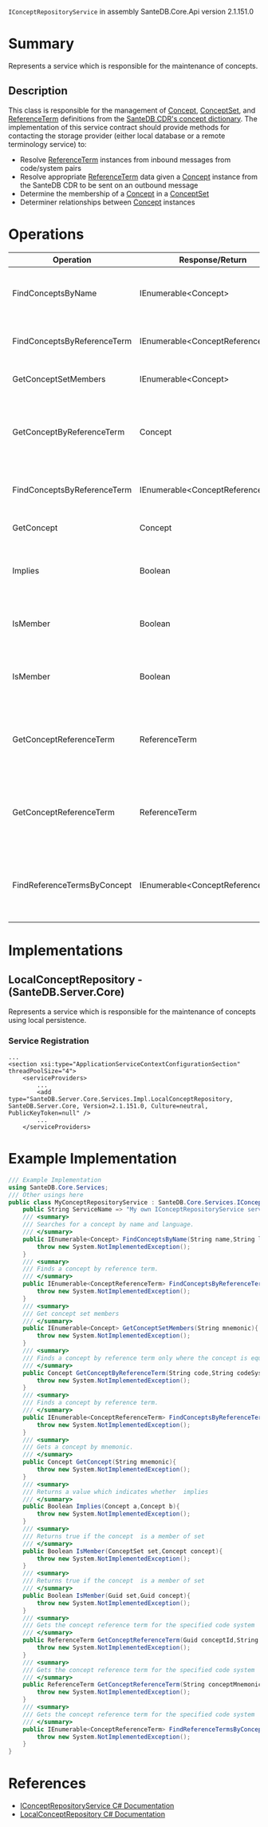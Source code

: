 `IConceptRepositoryService` in assembly SanteDB.Core.Api version 2.1.151.0

# Summary
Represents a service which is responsible for the maintenance of concepts.

## Description
This class is responsible for the management of [Concept](http://santesuite.org/assets/doc/net/html/T_SanteDB_Core_Model_DataTypes_Concept.htm), [ConceptSet](http://santesuite.org/assets/doc/net/html/T_SanteDB_Core_Model_DataTypes_ConceptSet.htm), and [ReferenceTerm](http://santesuite.org/assets/doc/net/html/T_SanteDB_Core_Model_DataTypes_ReferenceTerm.htm) definitions
            from the [SanteDB CDR's concept dictionary](https://help.santesuite.org/santedb/data-and-information-architecture/conceptual-data-model/concept-dictionary). The
            implementation of this service contract should provide methods for contacting the storage provider (either local database or a remote terminology service)
            to:

* Resolve [ReferenceTerm](http://santesuite.org/assets/doc/net/html/T_SanteDB_Core_Model_DataTypes_ReferenceTerm.htm) instances from inbound messages from code/system pairs
* Resolve appropriate [ReferenceTerm](http://santesuite.org/assets/doc/net/html/T_SanteDB_Core_Model_DataTypes_ReferenceTerm.htm) data given a [Concept](http://santesuite.org/assets/doc/net/html/T_SanteDB_Core_Model_DataTypes_Concept.htm) instance from the SanteDB CDR to be sent on an outbound message
* Determine the membership of a [Concept](http://santesuite.org/assets/doc/net/html/T_SanteDB_Core_Model_DataTypes_Concept.htm) in a [ConceptSet](http://santesuite.org/assets/doc/net/html/T_SanteDB_Core_Model_DataTypes_ConceptSet.htm)
* Determiner relationships between [Concept](http://santesuite.org/assets/doc/net/html/T_SanteDB_Core_Model_DataTypes_Concept.htm) instances

# Operations

|Operation|Response/Return|Input/Parameter|Description|
|-|-|-|-|
|FindConceptsByName|IEnumerable&lt;Concept>|*String* **name**<br/>*String* **language**|Searches for a concept by name and language.|
|FindConceptsByReferenceTerm|IEnumerable&lt;ConceptReferenceTerm>|*String* **code**<br/>*Uri* **codeSystem**|Finds a concept by reference term.|
|GetConceptSetMembers|IEnumerable&lt;Concept>|*String* **mnemonic**|Get concept set members|
|GetConceptByReferenceTerm|Concept|*String* **code**<br/>*String* **codeSystemDomain**|Finds a concept by reference term only where the concept is equivalent|
|FindConceptsByReferenceTerm|IEnumerable&lt;ConceptReferenceTerm>|*String* **code**<br/>*String* **codeSystemDomain**|Finds a concept by reference term.|
|GetConcept|Concept|*String* **mnemonic**|Gets a concept by mnemonic.|
|Implies|Boolean|*Concept* **a**<br/>*Concept* **b**|Returns a value which indicates whether  implies|
|IsMember|Boolean|*ConceptSet* **set**<br/>*Concept* **concept**|Returns true if the concept  is a member of set|
|IsMember|Boolean|*Guid* **set**<br/>*Guid* **concept**|Returns true if the concept  is a member of set|
|GetConceptReferenceTerm|ReferenceTerm|*Guid* **conceptId**<br/>*String* **codeSystem**<br/>*Boolean* **exact**|Gets the concept reference term for the specified code system|
|GetConceptReferenceTerm|ReferenceTerm|*String* **conceptMnemonic**<br/>*String* **codeSystem**|Gets the concept reference term for the specified code system|
|FindReferenceTermsByConcept|IEnumerable&lt;ConceptReferenceTerm>|*Guid* **conceptId**<br/>*String* **codeSystem**|Gets the concept reference term for the specified code system|

# Implementations


## LocalConceptRepository - (SanteDB.Server.Core)
Represents a service which is responsible for the maintenance of concepts using local persistence.

### Service Registration
```markup
...
<section xsi:type="ApplicationServiceContextConfigurationSection" threadPoolSize="4">
	<serviceProviders>
		...
		<add type="SanteDB.Server.Core.Services.Impl.LocalConceptRepository, SanteDB.Server.Core, Version=2.1.151.0, Culture=neutral, PublicKeyToken=null" />
		...
	</serviceProviders>
```
# Example Implementation
```csharp
/// Example Implementation
using SanteDB.Core.Services;
/// Other usings here
public class MyConceptRepositoryService : SanteDB.Core.Services.IConceptRepositoryService { 
	public String ServiceName => "My own IConceptRepositoryService service";
	/// <summary>
	/// Searches for a concept by name and language.
	/// </summary>
	public IEnumerable<Concept> FindConceptsByName(String name,String language){
		throw new System.NotImplementedException();
	}
	/// <summary>
	/// Finds a concept by reference term.
	/// </summary>
	public IEnumerable<ConceptReferenceTerm> FindConceptsByReferenceTerm(String code,Uri codeSystem){
		throw new System.NotImplementedException();
	}
	/// <summary>
	/// Get concept set members
	/// </summary>
	public IEnumerable<Concept> GetConceptSetMembers(String mnemonic){
		throw new System.NotImplementedException();
	}
	/// <summary>
	/// Finds a concept by reference term only where the concept is equivalent
	/// </summary>
	public Concept GetConceptByReferenceTerm(String code,String codeSystemDomain){
		throw new System.NotImplementedException();
	}
	/// <summary>
	/// Finds a concept by reference term.
	/// </summary>
	public IEnumerable<ConceptReferenceTerm> FindConceptsByReferenceTerm(String code,String codeSystemDomain){
		throw new System.NotImplementedException();
	}
	/// <summary>
	/// Gets a concept by mnemonic.
	/// </summary>
	public Concept GetConcept(String mnemonic){
		throw new System.NotImplementedException();
	}
	/// <summary>
	/// Returns a value which indicates whether  implies
	/// </summary>
	public Boolean Implies(Concept a,Concept b){
		throw new System.NotImplementedException();
	}
	/// <summary>
	/// Returns true if the concept  is a member of set
	/// </summary>
	public Boolean IsMember(ConceptSet set,Concept concept){
		throw new System.NotImplementedException();
	}
	/// <summary>
	/// Returns true if the concept  is a member of set
	/// </summary>
	public Boolean IsMember(Guid set,Guid concept){
		throw new System.NotImplementedException();
	}
	/// <summary>
	/// Gets the concept reference term for the specified code system
	/// </summary>
	public ReferenceTerm GetConceptReferenceTerm(Guid conceptId,String codeSystem,Boolean exact){
		throw new System.NotImplementedException();
	}
	/// <summary>
	/// Gets the concept reference term for the specified code system
	/// </summary>
	public ReferenceTerm GetConceptReferenceTerm(String conceptMnemonic,String codeSystem){
		throw new System.NotImplementedException();
	}
	/// <summary>
	/// Gets the concept reference term for the specified code system
	/// </summary>
	public IEnumerable<ConceptReferenceTerm> FindReferenceTermsByConcept(Guid conceptId,String codeSystem){
		throw new System.NotImplementedException();
	}
}
```

# References

* [IConceptRepositoryService C# Documentation](http://santesuite.org/assets/doc/net/html/T_SanteDB_Core_Services_IConceptRepositoryService.htm)
* [LocalConceptRepository C# Documentation](http://santesuite.org/assets/doc/net/html/T_SanteDB_Server_Core_Services_Impl_LocalConceptRepository.htm)
